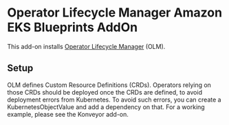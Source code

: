 # Operator Lifecycle Manager Amazon EKS Blueprints AddOn

This add-on installs [Operator Lifecycle Manager](https://olm.operatorframework.io/) (OLM).

## Setup

OLM defines Custom Resource Definitions (CRDs). Operators relying on those CRDs should be deployed once the CRDs are defined, to avoid deployment errors from Kubernetes. To avoid such errors, you can create a KubernetesObjectValue and add a dependency on that. For a working example, please see the Konveyor add-on.